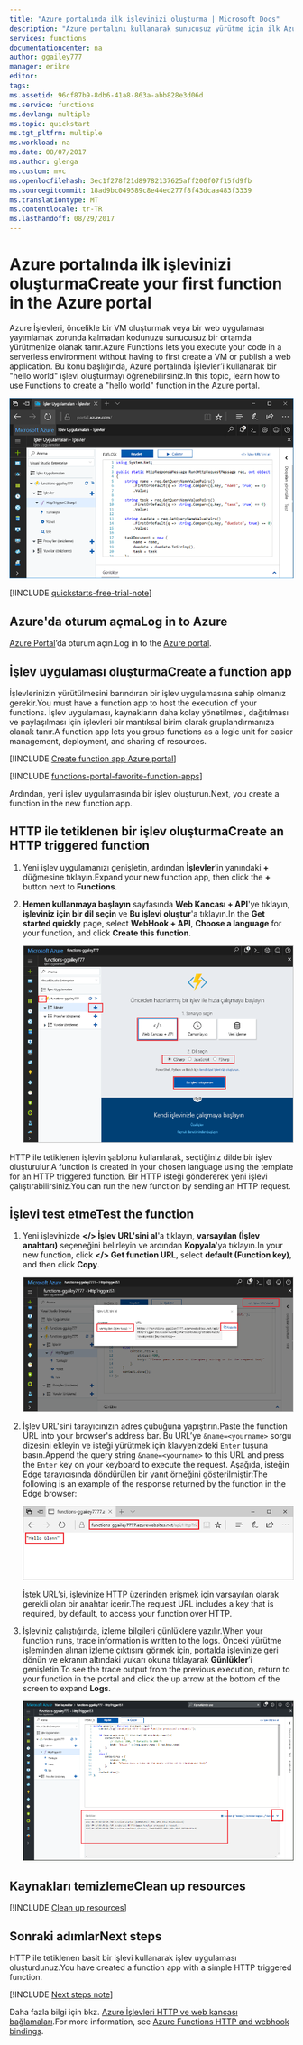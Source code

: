 ```yaml
---
title: "Azure portalında ilk işlevinizi oluşturma | Microsoft Docs"
description: "Azure portalını kullanarak sunucusuz yürütme için ilk Azure İşlevinizi oluşturma hakkında bilgi edinin."
services: functions
documentationcenter: na
author: ggailey777
manager: erikre
editor: 
tags: 
ms.assetid: 96cf87b9-8db6-41a8-863a-abb828e3d06d
ms.service: functions
ms.devlang: multiple
ms.topic: quickstart
ms.tgt_pltfrm: multiple
ms.workload: na
ms.date: 08/07/2017
ms.author: glenga
ms.custom: mvc
ms.openlocfilehash: 3ec1f278f21d89782137625aff200f07f15fd9fb
ms.sourcegitcommit: 18ad9bc049589c8e44ed277f8f43dcaa483f3339
ms.translationtype: MT
ms.contentlocale: tr-TR
ms.lasthandoff: 08/29/2017
---
```

# <a name="create-your-first-function-in-the-azure-portal"></a><span data-ttu-id="ff01d-103">Azure portalında ilk işlevinizi oluşturma</span><span class="sxs-lookup"><span data-stu-id="ff01d-103">Create your first function in the Azure portal</span></span>

<span data-ttu-id="ff01d-104">Azure İşlevleri, öncelikle bir VM oluşturmak veya bir web uygulaması yayımlamak zorunda kalmadan kodunuzu sunucusuz bir ortamda yürütmenize olanak tanır.</span><span class="sxs-lookup"><span data-stu-id="ff01d-104">Azure Functions lets you execute your code in a serverless environment without having to first create a VM or publish a web application.</span></span> <span data-ttu-id="ff01d-105">Bu konu başlığında, Azure portalında İşlevler’i kullanarak bir "hello world" işlevi oluşturmayı öğrenebilirsiniz.</span><span class="sxs-lookup"><span data-stu-id="ff01d-105">In this topic, learn how to use Functions to create a "hello world" function in the Azure portal.</span></span>

![Azure portalında işlev uygulaması oluşturma](./media/functions-create-first-azure-function/function-app-in-portal-editor.png)

[!INCLUDE [quickstarts-free-trial-note](../../includes/quickstarts-free-trial-note.md)]

## <a name="log-in-to-azure"></a><span data-ttu-id="ff01d-107">Azure'da oturum açma</span><span class="sxs-lookup"><span data-stu-id="ff01d-107">Log in to Azure</span></span>

<span data-ttu-id="ff01d-108">[Azure Portal](https://portal.azure.com/)’da oturum açın.</span><span class="sxs-lookup"><span data-stu-id="ff01d-108">Log in to the [Azure portal](https://portal.azure.com/).</span></span>

## <a name="create-a-function-app"></a><span data-ttu-id="ff01d-109">İşlev uygulaması oluşturma</span><span class="sxs-lookup"><span data-stu-id="ff01d-109">Create a function app</span></span>

<span data-ttu-id="ff01d-110">İşlevlerinizin yürütülmesini barındıran bir işlev uygulamasına sahip olmanız gerekir.</span><span class="sxs-lookup"><span data-stu-id="ff01d-110">You must have a function app to host the execution of your functions.</span></span> <span data-ttu-id="ff01d-111">İşlev uygulaması, kaynakların daha kolay yönetilmesi, dağıtılması ve paylaşılması için işlevleri bir mantıksal birim olarak gruplandırmanıza olanak tanır.</span><span class="sxs-lookup"><span data-stu-id="ff01d-111">A function app lets you group functions as a logic unit for easier management, deployment, and sharing of resources.</span></span> 

[!INCLUDE [Create function app Azure portal](../../includes/functions-create-function-app-portal.md)]

[!INCLUDE [functions-portal-favorite-function-apps](../../includes/functions-portal-favorite-function-apps.md)]

<span data-ttu-id="ff01d-112">Ardından, yeni işlev uygulamasında bir işlev oluşturun.</span><span class="sxs-lookup"><span data-stu-id="ff01d-112">Next, you create a function in the new function app.</span></span>

## <span data-ttu-id="ff01d-113"><a name="create-function"></a>HTTP ile tetiklenen bir işlev oluşturma</span><span class="sxs-lookup"><span data-stu-id="ff01d-113"><a name="create-function"></a>Create an HTTP triggered function</span></span>

1. <span data-ttu-id="ff01d-114">Yeni işlev uygulamanızı genişletin, ardından **İşlevler**’in yanındaki **+** düğmesine tıklayın.</span><span class="sxs-lookup"><span data-stu-id="ff01d-114">Expand your new function app, then click the **+** button next to **Functions**.</span></span>

2.  <span data-ttu-id="ff01d-115">**Hemen kullanmaya başlayın** sayfasında **Web Kancası + API**'ye tıklayın, **işleviniz için bir dil seçin** ve **Bu işlevi oluştur**'a tıklayın.</span><span class="sxs-lookup"><span data-stu-id="ff01d-115">In the **Get started quickly** page, select **WebHook + API**, **Choose a language** for your function, and click **Create this function**.</span></span> 
   
    ![Azure portalındaki İşlevler hızlı başlangıcı.](./media/functions-create-first-azure-function/function-app-quickstart-node-webhook.png)

<span data-ttu-id="ff01d-117">HTTP ile tetiklenen işlevin şablonu kullanılarak, seçtiğiniz dilde bir işlev oluşturulur.</span><span class="sxs-lookup"><span data-stu-id="ff01d-117">A function is created in your chosen language using the template for an HTTP triggered function.</span></span> <span data-ttu-id="ff01d-118">Bir HTTP isteği göndererek yeni işlevi çalıştırabilirsiniz.</span><span class="sxs-lookup"><span data-stu-id="ff01d-118">You can run the new function by sending an HTTP request.</span></span>

## <a name="test-the-function"></a><span data-ttu-id="ff01d-119">İşlevi test etme</span><span class="sxs-lookup"><span data-stu-id="ff01d-119">Test the function</span></span>

1. <span data-ttu-id="ff01d-120">Yeni işlevinizde **</> İşlev URL'sini al**'a tıklayın, **varsayılan (İşlev anahtarı)** seçeneğini belirleyin ve ardından **Kopyala**'ya tıklayın.</span><span class="sxs-lookup"><span data-stu-id="ff01d-120">In your new function, click **</> Get function URL**, select **default (Function key)**, and then click **Copy**.</span></span> 

    ![Azure portalından işlev URL’sini kopyalama](./media/functions-create-first-azure-function/function-app-develop-tab-testing.png)

2. <span data-ttu-id="ff01d-122">İşlev URL'sini tarayıcınızın adres çubuğuna yapıştırın.</span><span class="sxs-lookup"><span data-stu-id="ff01d-122">Paste the function URL into your browser's address bar.</span></span> <span data-ttu-id="ff01d-123">Bu URL’ye `&name=<yourname>` sorgu dizesini ekleyin ve isteği yürütmek için klavyenizdeki `Enter` tuşuna basın.</span><span class="sxs-lookup"><span data-stu-id="ff01d-123">Append the query string `&name=<yourname>` to this URL and press the `Enter` key on your keyboard to execute the request.</span></span> <span data-ttu-id="ff01d-124">Aşağıda, isteğin Edge tarayıcısında döndürülen bir yanıt örneğini gösterilmiştir:</span><span class="sxs-lookup"><span data-stu-id="ff01d-124">The following is an example of the response returned by the function in the Edge browser:</span></span>

    ![Tarayıcıdaki işlev yanıtı.](./media/functions-create-first-azure-function/function-app-browser-testing.png)

    <span data-ttu-id="ff01d-126">İstek URL’si, işlevinize HTTP üzerinden erişmek için varsayılan olarak gerekli olan bir anahtar içerir.</span><span class="sxs-lookup"><span data-stu-id="ff01d-126">The request URL includes a key that is required, by default, to access your function over HTTP.</span></span>   

3. <span data-ttu-id="ff01d-127">İşleviniz çalıştığında, izleme bilgileri günlüklere yazılır.</span><span class="sxs-lookup"><span data-stu-id="ff01d-127">When your function runs, trace information is written to the logs.</span></span> <span data-ttu-id="ff01d-128">Önceki yürütme işleminden alınan izleme çıktısını görmek için, portalda işlevinize geri dönün ve ekranın altındaki yukarı okuna tıklayarak **Günlükler**’i genişletin.</span><span class="sxs-lookup"><span data-stu-id="ff01d-128">To see the trace output from the previous execution, return to your function in the portal and click the up arrow at the bottom of the screen to expand **Logs**.</span></span> 

   ![Azure portalında İşlevler günlük görüntüleyicisi.](./media/functions-create-first-azure-function/function-view-logs.png)

## <a name="clean-up-resources"></a><span data-ttu-id="ff01d-130">Kaynakları temizleme</span><span class="sxs-lookup"><span data-stu-id="ff01d-130">Clean up resources</span></span>

[!INCLUDE [Clean up resources](../../includes/functions-quickstart-cleanup.md)]

## <a name="next-steps"></a><span data-ttu-id="ff01d-131">Sonraki adımlar</span><span class="sxs-lookup"><span data-stu-id="ff01d-131">Next steps</span></span>

<span data-ttu-id="ff01d-132">HTTP ile tetiklenen basit bir işlevi kullanarak işlev uygulaması oluşturdunuz.</span><span class="sxs-lookup"><span data-stu-id="ff01d-132">You have created a function app with a simple HTTP triggered function.</span></span>  

[!INCLUDE [Next steps note](../../includes/functions-quickstart-next-steps.md)]

<span data-ttu-id="ff01d-133">Daha fazla bilgi için bkz. [Azure İşlevleri HTTP ve web kancası bağlamaları](functions-bindings-http-webhook.md).</span><span class="sxs-lookup"><span data-stu-id="ff01d-133">For more information, see [Azure Functions HTTP and webhook bindings](functions-bindings-http-webhook.md).</span></span>



